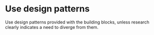 # Use design patterns

Use design patterns provided with the building blocks, unless research clearly indicates a need to diverge from them.

